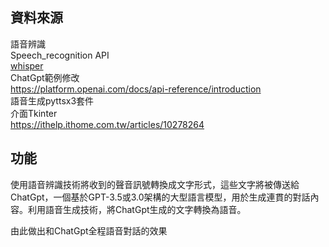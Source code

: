 ## 資料來源
語音辨識  
Speech_recognition API  
[whisper](https://openai.com/research/whisper)  
ChatGpt範例修改  
https://platform.openai.com/docs/api-reference/introduction  
語音生成pyttsx3套件  
介面Tkinter  
https://ithelp.ithome.com.tw/articles/10278264  
## 功能  
使用語音辨識技術將收到的聲音訊號轉換成文字形式，這些文字將被傳送給ChatGpt，一個基於GPT-3.5或3.0架構的大型語言模型，用於生成連貫的對話內容。利用語音生成技術，將ChatGpt生成的文字轉換為語音。    

由此做出和ChatGpt全程語音對話的效果
